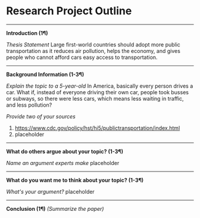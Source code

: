 # Research Project Outline
---

**Introduction (1¶)**

*Thesis Statement*
Large first-world countries should adopt more public transportation as it reduces air pollution, helps the economy, and gives people who cannot afford cars easy access to transportation.

---

**Background Information (1-3¶)**

*Explain the topic to a 5-year-old*
In America, basically every person drives a car. What if, instead of everyone driving their own car, people took busses or subways, so there were less cars, which means less waiting in traffic, and less pollution?

*Provide two of your sources*
1. https://www.cdc.gov/policy/hst/hi5/publictransportation/index.html
2. placeholder

---

**What do others argue about your topic? (1-3¶)**

*Name an argument experts make*
placeholder

---

**What do you want me to think about your topic? (1-3¶)**

*What's your argument?*
placeholder

---

**Conclusion (1¶)**
*(Summarize the paper)*